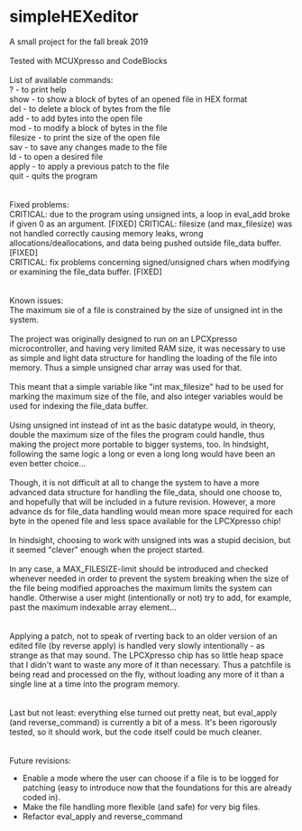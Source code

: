 # simpleHEXeditor
A small project for the fall break 2019
<br>
<br>
Tested with MCUXpresso and CodeBlocks
<br>
<br>
List of available commands:
<br>
?        - to print help<br>
show     - to show a block of bytes of an opened file in HEX format<br>
del      - to delete a block of bytes from the file<br>
add      - to add bytes into the open file<br>
mod      - to modify a block of bytes in the file<br>
filesize - to print the size of the open file<br>
sav      - to save any changes made to the file<br>
ld       - to open a desired file<br>
apply    - to apply a previous patch to the file<br>
quit     - quits the program<br>
<br>
<br>
Fixed problems:<br>
CRITICAL: due to the program using unsigned ints, a loop in eval_add broke if given 0 as an argument. [FIXED]
CRITICAL: filesize (and max_filesize) was not handled correctly causing memory leaks, wrong allocations/deallocations,
and data being pushed outside file_data buffer. [FIXED]<br>
CRITICAL: fix problems concerning signed/unsigned chars when modifying or examining the file_data buffer. [FIXED]<br>
<br>
<br>
Known issues:<br>
The maximum sie of a file is constrained by the size of unsigned int in the system.<br>
<br>
The project was originally designed to run on an LPCXpresso microcontroller, and having very limited RAM size, it was necessary to use as simple and light data structure for handling the loading of the file into memory. Thus a simple unsigned char array was used for that.<br>
<br>
This meant that a simple variable like "int max_filesize" had to be used for marking the maximum size of the file, and also integer variables would be used for indexing the file_data buffer.<br>
<br>
Using unsigned int instead of int as the basic datatype would, in theory, double the maximum size of the files the program could handle, thus making the project more portable to bigger systems, too. In hindsight, following the same logic a long or even a long long would have been an even better choice...<br>
<br>
Though, it is not difficult at all to change the system to have a more advanced data structure for handling the file_data, should one choose to, and hopefully that will be included in a future revision. However, a more advance ds for file_data handling would mean more space required for each byte in the opened file and less space available for the LPCXpresso chip!<br>
<br>
In hindsight, choosing to work with unsigned ints was a stupid decision, but it seemed "clever" enough when the project started.<br>
<br>
In any case, a MAX_FILESIZE-limit should be introduced and checked whenever needed in order to prevent the system breaking when the size of the file being modified approaches the maximum limits the system can handle. Otherwise a user might (intentionally or not) try to add, for example, past the maximum indexable array element...<br>
<br>
<br>
Applying a patch, not to speak of rverting back to an older version of an edited file (by reverse apply) is handled very slowly intentionally - as strange as that may sound. The LPCXpresso chip has so little heap space that I didn't want to waste any more of it than necessary. Thus a patchfile is being read and processed on the fly, without loading any more of it than a single line at a time into the program memory.<br>
<br>
<br>
Last but not least: everything else turned out pretty neat, but eval_apply (and reverse_command) is currently a bit of a mess. It's been rigorously tested, so it should work, but the code itself could be much cleaner.<br>
<br>
<br>
Future revisions:<br>
* Enable a mode where the user can choose if a file is to be logged for patching (easy to introduce now that the foundations for this are already coded in).<br>
* Make the file handling more flexible (and safe) for very big files.
* Refactor eval_apply and reverse_command
